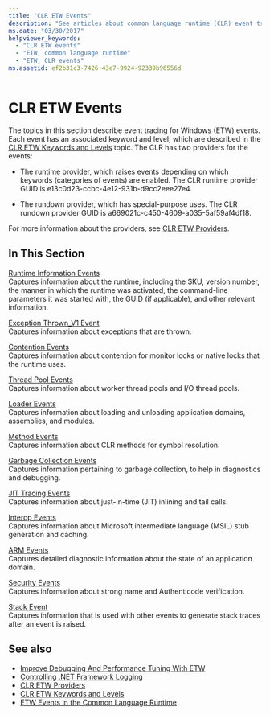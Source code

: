 ```yaml
---
title: "CLR ETW Events"
description: "See articles about common language runtime (CLR) event tracing for Windows (ETW) events. There are two event providers: runtime provider and rundown provider."
ms.date: "03/30/2017"
helpviewer_keywords: 
  - "CLR ETW events"
  - "ETW, common language runtime"
  - "ETW, CLR events"
ms.assetid: ef2b31c3-7426-43e7-9924-92339b96556d
---
```

# CLR ETW Events
The topics in this section describe event tracing for Windows (ETW) events. Each event has an associated keyword and level, which are described in the [CLR ETW Keywords and Levels](clr-etw-keywords-and-levels.md) topic. The CLR has two providers for the events:  
  
- The runtime provider, which raises events depending on which keywords (categories of events) are enabled. The CLR runtime provider GUID is e13c0d23-ccbc-4e12-931b-d9cc2eee27e4.  
  
- The rundown provider, which has special-purpose uses. The CLR rundown provider GUID is a669021c-c450-4609-a035-5af59af4df18.  
  
 For more information about the providers, see [CLR ETW Providers](clr-etw-providers.md).  
  
## In This Section  
 [Runtime Information Events](runtime-information-etw-events.md)  
 Captures information about the runtime, including the SKU, version number, the manner in which the runtime was activated, the command-line parameters it was started with, the GUID (if applicable), and other relevant information.  
  
 [Exception Thrown_V1 Event](exception-thrown-v1-etw-event.md)  
 Captures information about exceptions that are thrown.  
  
 [Contention Events](contention-etw-events.md)  
 Captures information about contention for monitor locks or native locks that the runtime uses.  
  
 [Thread Pool Events](thread-pool-etw-events.md)  
 Captures information about worker thread pools and I/O thread pools.  
  
 [Loader Events](loader-etw-events.md)  
 Captures information about loading and unloading application domains, assemblies, and modules.  
  
 [Method Events](method-etw-events.md)  
 Captures information about CLR methods for symbol resolution.  
  
 [Garbage Collection Events](garbage-collection-etw-events.md)  
 Captures information pertaining to garbage collection, to help in diagnostics and debugging.  
  
 [JIT Tracing Events](jit-tracing-etw-events.md)  
 Captures information about just-in-time (JIT) inlining and tail calls.  
  
 [Interop Events](interop-etw-events.md)  
 Captures information about Microsoft intermediate language (MSIL) stub generation and caching.  
  
 [ARM Events](application-domain-resource-monitoring-arm-etw-events.md)  
 Captures detailed diagnostic information about the state of an application domain.  
  
 [Security Events](security-etw-events.md)  
 Captures information about strong name and Authenticode verification.  
  
 [Stack Event](stack-etw-event.md)  
 Captures information that is used with other events to generate stack traces after an event is raised.  
  
## See also

- [Improve Debugging And Performance Tuning With ETW](/archive/msdn-magazine/2007/april/event-tracing-improve-debugging-and-performance-tuning-with-etw)
- [Controlling .NET Framework Logging](controlling-logging.md)
- [CLR ETW Providers](clr-etw-providers.md)
- [CLR ETW Keywords and Levels](clr-etw-keywords-and-levels.md)
- [ETW Events in the Common Language Runtime](etw-events-in-the-common-language-runtime.md)
